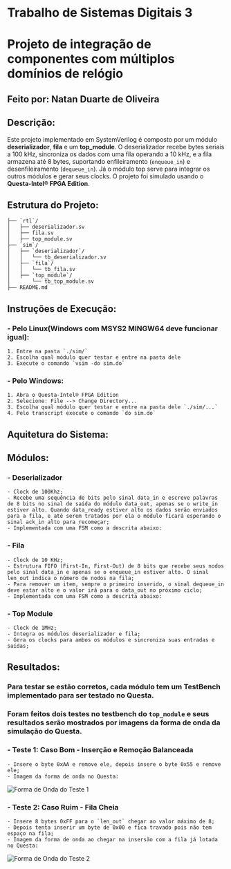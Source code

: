 # Trabalho de Sistemas Digitais 3

# Projeto de integração de componentes com múltiplos domínios de relógio

## Feito por: Natan Duarte de Oliveira

## Descrição:
Este projeto implementado em SystemVerilog é composto por um módulo **deserializador**, **fila** e um **top_module**. O deserializador recebe bytes seriais a 100 kHz, sincroniza os dados com uma fila operando a 10 kHz, e a fila armazena até 8 bytes, suportando enfileiramento (`enqueue_in`) e desenfileiramento (`dequeue_in`). Já o módulo top serve para integrar os outros módulos e gerar seus clocks. O projeto foi simulado usando o **Questa-Intel® FPGA Edition**.

## Estrutura do Projeto:
    ├── `rtl`/
    │   ├── deserializador.sv
    │   ├── fila.sv
    │   ├── top_module.sv 
    ├── `sim`/
    │   ├── `deserializador`/
    │   │   └── tb_deserializador.sv
    │   ├── `fila`/
    │   │   └── tb_fila.sv
    │   ├── `top_module`/
    │       └── tb_top_module.sv
    ├── README.md

## Instruções de Execução:

### - Pelo Linux(Windows com MSYS2 MINGW64 deve funcionar igual):
    1. Entre na pasta `./sim/`
    2. Escolha qual módulo quer testar e entre na pasta dele
    3. Execute o comando `vsim -do sim.do`

### - Pelo Windows:
    1. Abra o Questa-Intel® FPGA Edition
    2. Selecione: File --> Change Directory...
    3. Escolha qual módulo quer testar e entre na pasta dele `./sim/...`
    4. Pelo transcript execute o comando `do sim.do`

## Aquitetura do Sistema:



## Módulos:

### - **Deserializador**
    - Clock de 100Khz;
    - Recebe uma sequência de bits pelo sinal data_in e escreve palavras de 8 bits no sinal de saída do módulo data_out, apenas se o write_in estiver alto. Quando data_ready estiver alto os dados serão enviados para a fila, e até serem tratados por ela o módulo ficará esperando o sinal ack_in alto para recomeçar;
    - Implementada com uma FSM como a descrita abaixo:


### - **Fila**
    - Clock de 10 KHz;
    - Estrutura FIFO (First-In, First-Out) de 8 bits que recebe seus nodos pelo sinal data_in e apenas se o enqueue_in estiver alto. O sinal len_out indica o número de nodos na fila;
    - Para remover um item, sempre o primeiro inserido, o sinal dequeue_in deve estar alto e o valor irá para o data_out no próximo ciclo;
    - Implementada com uma FSM como a descrita abaixo:


### - **Top Module**
    - Clock de 1MHz;
    - Integra os módulos deserializador e fila;
    - Gera os clocks para ambos os módulos e sincroniza suas entradas e saídas;

## Resultados:

### Para testar se estão corretos, cada módulo tem um TestBench implementado para ser testado no **Questa**.

### Foram feitos dois testes no testbench do `top_module` e seus resultados serão mostrados por imagens da forma de onda da simulação do Questa.

### - Teste 1: Caso Bom - Inserção e Remoção Balanceada
    - Insere o byte 0xAA e remove ele, depois insere o byte 0x55 e remove ele;
    - Imagem da forma de onda no Questa:
![Forma de Onda do Teste 1](https://imgur.com/a/a2DYLSI)
### - Teste 2: Caso Ruim - Fila Cheia
    - Insere 8 bytes 0xFF para o `len_out` chegar ao valor máximo de 8;
    - Depois tenta inserir um byte de 0x00 e fica travado pois não tem espaço na fila;
    - Imagem da forma de onda ao chegar na insersão com a fila já lotada no Questa:
![Forma de Onda do Teste 2](https://imgur.com/0v7lcCc)
    